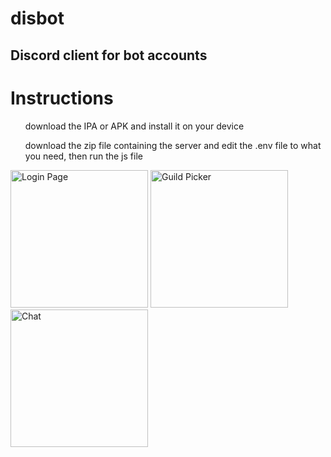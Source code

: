 # disbot
Discord client for bot accounts
-------------------------------

<h1>Instructions</h1>
<ol>download the IPA or APK and install it on your device</ol>
<ol>download the zip file containing the server and edit the .env file to what you need, then run the js file</ol>


<p>
  <img src="https://apple292.net/assets/disbot/disbotlogin.png" width="220" title="Login Page">
  <img src="https://apple292.net/assets/disbot/guilds.png" width="220" title="Guild Picker">
  <img src="https://apple292.net/assets/disbot/chat.png" width="220" title="Chat">
</p>

